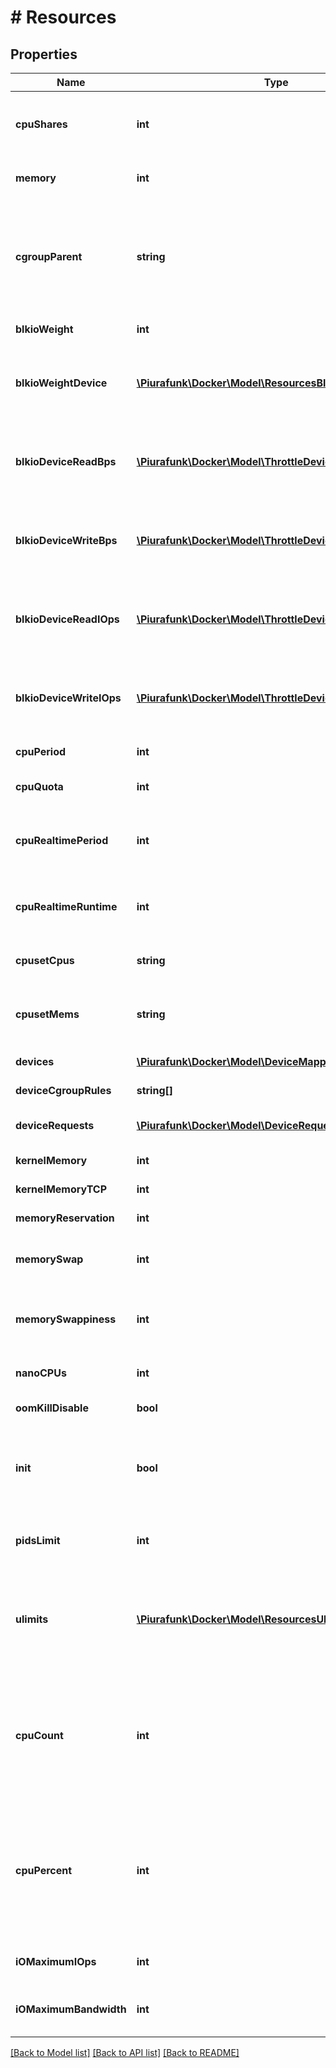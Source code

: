 # # Resources

## Properties

Name | Type | Description | Notes
------------ | ------------- | ------------- | -------------
**cpuShares** | **int** | An integer value representing this container&#39;s relative CPU weight versus other containers. | [optional] 
**memory** | **int** | Memory limit in bytes. | [optional] [default to 0]
**cgroupParent** | **string** | Path to &#x60;cgroups&#x60; under which the container&#39;s &#x60;cgroup&#x60; is created. If the path is not absolute, the path is considered to be relative to the &#x60;cgroups&#x60; path of the init process. Cgroups are created if they do not already exist. | [optional] 
**blkioWeight** | **int** | Block IO weight (relative weight). | [optional] 
**blkioWeightDevice** | [**\Piurafunk\Docker\Model\ResourcesBlkioWeightDevice[]**](ResourcesBlkioWeightDevice.md) | Block IO weight (relative device weight) in the form &#x60;[{\&quot;Path\&quot;: \&quot;device_path\&quot;, \&quot;Weight\&quot;: weight}]&#x60;. | [optional] 
**blkioDeviceReadBps** | [**\Piurafunk\Docker\Model\ThrottleDevice[]**](ThrottleDevice.md) | Limit read rate (bytes per second) from a device, in the form &#x60;[{\&quot;Path\&quot;: \&quot;device_path\&quot;, \&quot;Rate\&quot;: rate}]&#x60;. | [optional] 
**blkioDeviceWriteBps** | [**\Piurafunk\Docker\Model\ThrottleDevice[]**](ThrottleDevice.md) | Limit write rate (bytes per second) to a device, in the form &#x60;[{\&quot;Path\&quot;: \&quot;device_path\&quot;, \&quot;Rate\&quot;: rate}]&#x60;. | [optional] 
**blkioDeviceReadIOps** | [**\Piurafunk\Docker\Model\ThrottleDevice[]**](ThrottleDevice.md) | Limit read rate (IO per second) from a device, in the form &#x60;[{\&quot;Path\&quot;: \&quot;device_path\&quot;, \&quot;Rate\&quot;: rate}]&#x60;. | [optional] 
**blkioDeviceWriteIOps** | [**\Piurafunk\Docker\Model\ThrottleDevice[]**](ThrottleDevice.md) | Limit write rate (IO per second) to a device, in the form &#x60;[{\&quot;Path\&quot;: \&quot;device_path\&quot;, \&quot;Rate\&quot;: rate}]&#x60;. | [optional] 
**cpuPeriod** | **int** | The length of a CPU period in microseconds. | [optional] 
**cpuQuota** | **int** | Microseconds of CPU time that the container can get in a CPU period. | [optional] 
**cpuRealtimePeriod** | **int** | The length of a CPU real-time period in microseconds. Set to 0 to allocate no time allocated to real-time tasks. | [optional] 
**cpuRealtimeRuntime** | **int** | The length of a CPU real-time runtime in microseconds. Set to 0 to allocate no time allocated to real-time tasks. | [optional] 
**cpusetCpus** | **string** | CPUs in which to allow execution (e.g., &#x60;0-3&#x60;, &#x60;0,1&#x60;) | [optional] 
**cpusetMems** | **string** | Memory nodes (MEMs) in which to allow execution (0-3, 0,1). Only effective on NUMA systems. | [optional] 
**devices** | [**\Piurafunk\Docker\Model\DeviceMapping[]**](DeviceMapping.md) | A list of devices to add to the container. | [optional] 
**deviceCgroupRules** | **string[]** | a list of cgroup rules to apply to the container | [optional] 
**deviceRequests** | [**\Piurafunk\Docker\Model\DeviceRequest[]**](DeviceRequest.md) | a list of requests for devices to be sent to device drivers | [optional] 
**kernelMemory** | **int** | Kernel memory limit in bytes. | [optional] 
**kernelMemoryTCP** | **int** | Hard limit for kernel TCP buffer memory (in bytes). | [optional] 
**memoryReservation** | **int** | Memory soft limit in bytes. | [optional] 
**memorySwap** | **int** | Total memory limit (memory + swap). Set as &#x60;-1&#x60; to enable unlimited swap. | [optional] 
**memorySwappiness** | **int** | Tune a container&#39;s memory swappiness behavior. Accepts an integer between 0 and 100. | [optional] 
**nanoCPUs** | **int** | CPU quota in units of 10&lt;sup&gt;-9&lt;/sup&gt; CPUs. | [optional] 
**oomKillDisable** | **bool** | Disable OOM Killer for the container. | [optional] 
**init** | **bool** | Run an init inside the container that forwards signals and reaps processes. This field is omitted if empty, and the default (as configured on the daemon) is used. | [optional] 
**pidsLimit** | **int** | Tune a container&#39;s PIDs limit. Set &#x60;0&#x60; or &#x60;-1&#x60; for unlimited, or &#x60;null&#x60; to not change. | [optional] 
**ulimits** | [**\Piurafunk\Docker\Model\ResourcesUlimits[]**](ResourcesUlimits.md) | A list of resource limits to set in the container. For example: &#x60;{\&quot;Name\&quot;: \&quot;nofile\&quot;, \&quot;Soft\&quot;: 1024, \&quot;Hard\&quot;: 2048}&#x60;\&quot; | [optional] 
**cpuCount** | **int** | The number of usable CPUs (Windows only).  On Windows Server containers, the processor resource controls are mutually exclusive. The order of precedence is &#x60;CPUCount&#x60; first, then &#x60;CPUShares&#x60;, and &#x60;CPUPercent&#x60; last. | [optional] 
**cpuPercent** | **int** | The usable percentage of the available CPUs (Windows only).  On Windows Server containers, the processor resource controls are mutually exclusive. The order of precedence is &#x60;CPUCount&#x60; first, then &#x60;CPUShares&#x60;, and &#x60;CPUPercent&#x60; last. | [optional] 
**iOMaximumIOps** | **int** | Maximum IOps for the container system drive (Windows only) | [optional] 
**iOMaximumBandwidth** | **int** | Maximum IO in bytes per second for the container system drive (Windows only) | [optional] 

[[Back to Model list]](../../README.md#documentation-for-models) [[Back to API list]](../../README.md#documentation-for-api-endpoints) [[Back to README]](../../README.md)


